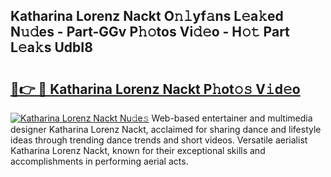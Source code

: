 ## Katharina Lorenz Nackt O𝚗𝚕yf𝚊ns L𝚎a𝚔ed N𝚞𝚍es - Part-GGv P𝚑𝚘tos Vi𝚍𝚎o - H𝚘𝚝 Part L𝚎a𝚔s UdbI8

# <h2><a href="http://kfen316.oniu.top/?m=Katharina+Lorenz+Nackt">🔗👉 🔴 Katharina Lorenz Nackt P𝚑ot𝚘𝚜 V𝚒d𝚎o</a></h2>

[![Katharina Lorenz Nackt Nu𝚍e𝚜](https://i.imgur.com/0qMVB7G.gif)](http://kfen316.oniu.top/?m=Katharina+Lorenz+Nackt)
Web-based entertainer and multimedia designer Katharina Lorenz Nackt, acclaimed for sharing dance and lifestyle ideas through trending dance trends and short videos. Versatile aerialist Katharina Lorenz Nackt, known for their exceptional skills and accomplishments in performing aerial acts.  
